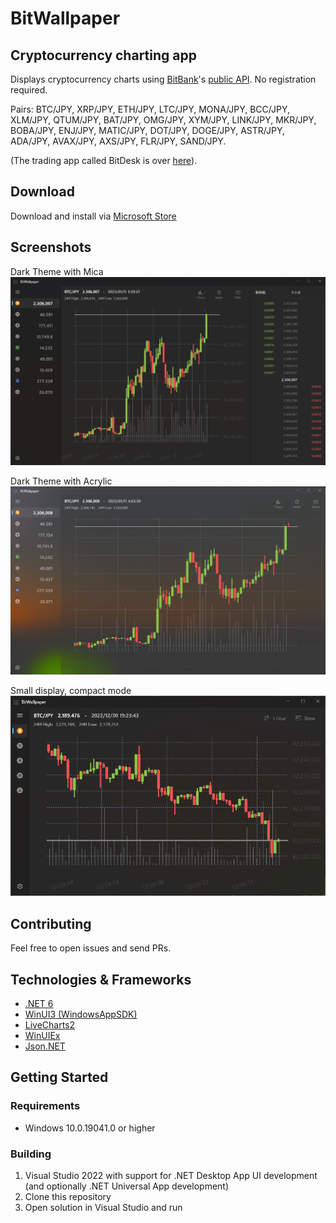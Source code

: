 # BitWallpaper

## Cryptocurrency charting app
Displays cryptocurrency charts using [BitBank](https://bitbank.cc/)'s [public API](https://github.com/bitbankinc/bitbank-api-docs). No registration required. 

Pairs: BTC/JPY, XRP/JPY, ETH/JPY, LTC/JPY, MONA/JPY, BCC/JPY, XLM/JPY, QTUM/JPY, BAT/JPY, OMG/JPY, XYM/JPY, LINK/JPY, MKR/JPY, BOBA/JPY, ENJ/JPY, MATIC/JPY, DOT/JPY, DOGE/JPY, ASTR/JPY, ADA/JPY, AVAX/JPY, AXS/JPY, FLR/JPY, SAND/JPY.

(The trading app called BitDesk is over [here](https://github.com/torum/BitDesk)).

## Download
 Download and install via [Microsoft Store](https://apps.microsoft.com/store/detail/bitwallpaper/9NCC3NTG9DP3)
 
## Screenshots

Dark Theme with Mica 
![alt text](https://github.com/torum/BitWallpaper/blob/master/docs/Images/BitWallpaper-screenshot-V2-full.png?raw=true)

Dark Theme with Acrylic
![alt text](https://github.com/torum/BitWallpaper/blob/master/docs/Images/BitWallpaper-screenshot-V2-full-AcrylicSystemBackdrop.png?raw=true)

Small display, compact mode  
![alt text](https://github.com/torum/BitWallpaper/blob/master/docs/Images/BitWallpaper-screenshot-V2-small.png?raw=true)

## Contributing
Feel free to open issues and send PRs. 

## Technologies & Frameworks
* [.NET 6](https://github.com/dotnet/runtime)  
* [WinUI3 (WindowsAppSDK)](https://github.com/microsoft/WindowsAppSDK)  
* [LiveCharts2](https://github.com/beto-rodriguez/LiveCharts2)  
* [WinUIEx](https://github.com/dotMorten/WinUIEx)
* [Json.NET](https://github.com/JamesNK/Newtonsoft.Json)

## Getting Started

### Requirements
* Windows 10.0.19041.0 or higher

### Building
1. Visual Studio 2022 with support for .NET Desktop App UI development (and optionally .NET Universal App development)
2. Clone this repository
3. Open solution in Visual Studio and run
